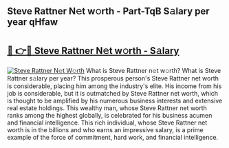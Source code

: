 ## Steve Rattner N𝚎t w𝚘rth - Part-TqB S𝚊lary per year qHfaw

# <h2><a href="http://gc1vqw.nevu.top/?p=Steve+Rattner">🔗 👉🔴 Steve Rattner N𝚎t w𝚘rth - S𝚊lary</a></h2>

[![Steve Rattner N𝚎t W𝚘rth](https://i.imgur.com/Oavwk0R.jpeg)](http://gc1vqw.nevu.top/?p=Steve+Rattner)
What is Steve Rattner n𝚎t w𝚘rth? What is Steve Rattner s𝚊lary per year?
This prosperous person's Steve Rattner net worth is considerable, placing him among the industry's elite. His income from his job is considerable, but it is outmatched by Steve Rattner net worth, which is thought to be amplified by his numerous business interests and extensive real estate holdings. This wealthy man, whose Steve Rattner net worth ranks among the highest globally, is celebrated for his business acumen and financial intelligence. This rich individual, whose Steve Rattner net worth is in the billions and who earns an impressive salary, is a prime example of the force of commitment, hard work, and financial intelligence.
